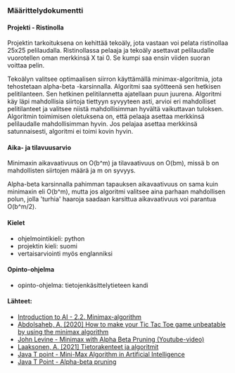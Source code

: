 ### Määrittelydokumentti

#### Projekti - Ristinolla

Projektin tarkoituksena on kehittää tekoäly, jota vastaan voi pelata ristinollaa 25x25 pelilaudalla. Ristinollassa pelaaja ja tekoäly asettavat pelilaudalle vuorotellen oman merkkinsä X tai 0. Se kumpi saa ensin viiden suoran voittaa pelin.

Tekoälyn valitsee optimaalisen siirron käyttämällä minimax-algoritmia, jota tehostetaan alpha-beta -karsinnalla. Algoritmi saa syötteenä sen hetkisen pelitilanteen. Sen hetkinen pelitilannetta ajatellaan puun juurena. Algoritmi käy läpi mahdollisia siirtoja tiettyyn syvyyteen asti, arvioi eri mahdolliset pelitilanteet ja valitsee niistä mahdollisimman hyvältä vaikuttavan tuloksen. Algoritmin toimimisen oletuksena on, että pelaaja asettaa merkkinsä pelilaudalle mahdollisimman hyvin. Jos pelajaa asettaa merkkinsä satunnaisesti, algoritmi ei toimi kovin hyvin.

#### Aika- ja tilavuusarvio

Minimaxin aikavaativuus on O(b^m) ja tilavaativuus on O(bm), missä b on mahdollisten siirtojen määrä ja m on syvyys.

Alpha-beta karsinnalla pahimman tapauksen aikavaativuus on sama kuin minimaxin eli O(b^m), mutta jos algoritmi valitsee aina parhaan mahdollisen polun, jolla 'turhia' haaroja saadaan karsittua aikavaativuus voi parantua O(b^m/2).

#### Kielet

* ohjelmointikieli: python
* projektin kieli: suomi
* vertaisarviointi myös englanniksi

#### Opinto-ohjelma

* opinto-ohjelma: tietojenkäsittelytieteen kandi

#### Lähteet:
* [Introduction to AI - 2.2. Minimax-algorithm](https://materiaalit.github.io/intro-to-ai/part2/)
* [Abdolsaheb, A. [2020] How to make your Tic Tac Toe game unbeatable by using the minimax algorithm](https://www.freecodecamp.org/news/how-to-make-your-tic-tac-toe-game-unbeatable-by-using-the-minimax-algorithm-9d690bad4b37)
* [John Levine - Minimax with Alpha Beta Pruning (Youtube-video)](https://www.youtube.com/watch?v=zp3VMe0Jpf8)
* [Laaksonen, A. [2021] Tietorakenteet ja algoritmit](https://www.cs.helsinki.fi/u/ahslaaks/tirakirja/)
* [Java  T point - Mini-Max Algorithm in Artificial Intelligence](https://www.javatpoint.com/mini-max-algorithm-in-ai)
* [Java T Point - Alpha-beta pruning](https://www.javatpoint.com/ai-alpha-beta-pruning)